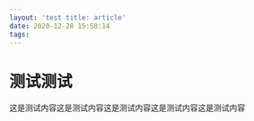 ```yaml
---
layout: 'test title: article'
date: 2020-12-28 15:58:14
tags:
---
```

# 测试测试

这是测试内容这是测试内容这是测试内容这是测试内容这是测试内容